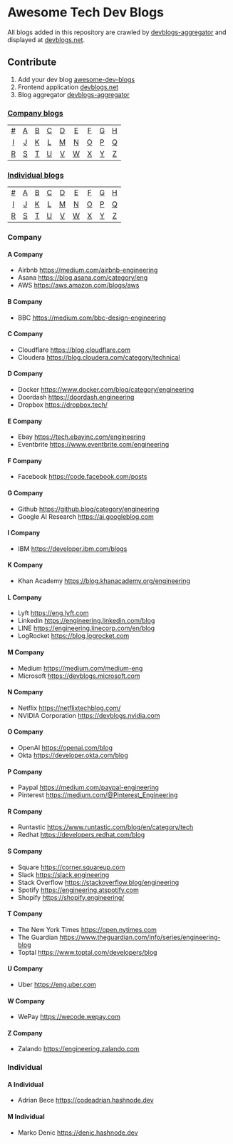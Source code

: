 # Awesome Tech Dev Blogs
All blogs added in this repository are crawled by [devblogs-aggregator](https://github.com/snuzi/devblogs-aggregator) and displayed at [devblogs.net](https://github.com/snuzi/devblogs).

## Contribute
1. Add your dev blog [awesome-dev-blogs](https://github.com/snuzi/awesome-dev-blogs)
2. Frontend application [devblogs.net](https://github.com/snuzi/devblogs)
3. Blog aggregator [devblogs-aggregator](https://github.com/snuzi/devblogs-aggregator)

### [Company blogs](#Company)
|     |     |     |     |     |     |     |     |     |
|:-:  |:-:  |:-:  |:-:  |:-:  |:-:  |:-:  |:-:  |:-:  |
| [#](#-company) 	| [A](#a-company) 	| [B](#b-company) 	| [C](#c-company) 	| [D](#d-company) 	| [E](#e-company) 	| [F](#f-company) 	| [G](#g-company) 	| [H](#h-company) 	|
| [I](#i-company) 	| [J](#j-company) 	| [K](#k-company) 	| [L](#l-company) 	| [M](#m-company) 	| [N](#n-company) 	| [O](#o-company) 	| [P](#p-company) 	| [Q](#q-company) 	|
| [R](#r-company) 	| [S](#s-company) 	| [T](#t-company) 	| [U](#u-company) 	| [V](#v-company) 	| [W](#w-company) 	| [X](#x-company) 	| [Y](#y-company) 	| [Z](#z-company)  	|



### [Individual blogs](#Individual)
|     |     |     |     |     |     |     |     |     |
|:-:  |:-:  |:-:  |:-:  |:-:  |:-:  |:-:  |:-:  |:-:  |
| [#](#-individual) 	| [A](#a-individual) 	| [B](#b-individual) 	| [C](#c-individual) 	| [D](#d-individual) 	| [E](#e-individual) 	| [F](#f-individual) 	| [G](#g-individual) 	| [H](#h-individual) 	|
| [I](#i-individual) 	| [J](#j-individual) 	| [K](#k-individual) 	| [L](#l-individual) 	| [M](#m-individual) 	| [N](#n-individual) 	| [O](#o-individual) 	| [P](#p-individual) 	| [Q](#q-individual) 	|
| [R](#r-individual) 	| [S](#s-individual) 	| [T](#t-individual) 	| [U](#u-individual) 	| [V](#v-individual) 	| [W](#w-individual) 	| [X](#x-individual) 	| [Y](#y-individual) 	| [Z](#z-individual)  	|


### Company

#### A Company
* Airbnb https://medium.com/airbnb-engineering
* Asana https://blog.asana.com/category/eng
* AWS https://aws.amazon.com/blogs/aws

#### B Company
* BBC https://medium.com/bbc-design-engineering

#### C Company
* Cloudflare https://blog.cloudflare.com
* Cloudera https://blog.cloudera.com/category/technical

#### D Company
* Docker https://www.docker.com/blog/category/engineering
* Doordash https://doordash.engineering
* Dropbox https://dropbox.tech/

#### E Company
* Ebay https://tech.ebayinc.com/engineering
* Eventbrite https://www.eventbrite.com/engineering

#### F Company
* Facebook https://code.facebook.com/posts

#### G Company
* Github https://github.blog/category/engineering
* Google AI Research https://ai.googleblog.com

#### I Company
* IBM https://developer.ibm.com/blogs

#### K Company
* Khan Academy https://blog.khanacademy.org/engineering

#### L Company
* Lyft https://eng.lyft.com
* Linkedin https://engineering.linkedin.com/blog
* LINE https://engineering.linecorp.com/en/blog
* LogRocket https://blog.logrocket.com

#### M Company
* Medium https://medium.com/medium-eng
* Microsoft https://devblogs.microsoft.com

#### N Company
* Netflix https://netflixtechblog.com/
* NVIDIA Corporation https://devblogs.nvidia.com

#### O Company
* OpenAI https://openai.com/blog
* Okta https://developer.okta.com/blog

#### P Company
* Paypal https://medium.com/paypal-engineering
* Pinterest https://medium.com/@Pinterest_Engineering

#### R Company
* Runtastic https://www.runtastic.com/blog/en/category/tech
* Redhat https://developers.redhat.com/blog

#### S Company
* Square https://corner.squareup.com
* Slack https://slack.engineering
* Stack Overflow https://stackoverflow.blog/engineering
* Spotify https://engineering.atspotify.com
* Shopify https://shopify.engineering/

#### T Company
* The New York Times https://open.nytimes.com
* The Guardian https://www.theguardian.com/info/series/engineering-blog
* Toptal https://www.toptal.com/developers/blog

#### U Company
* Uber https://eng.uber.com

#### W Company
* WePay https://wecode.wepay.com

#### Z Company
* Zalando https://engineering.zalando.com


### Individual

#### A Individual
* Adrian Bece https://codeadrian.hashnode.dev

#### M Individual
* Marko Denic https://denic.hashnode.dev
